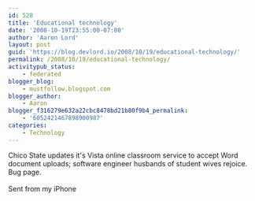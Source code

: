 ```yaml
---
id: 528
title: 'Educational technology'
date: '2008-10-19T23:55:00-07:00'
author: 'Aaron Lord'
layout: post
guid: 'https://blog.devlord.io/2008/10/19/educational-technology/'
permalink: /2008/10/19/educational-technology/
activitypub_status:
    - federated
blogger_blog:
    - mustfollow.blogspot.com
blogger_author:
    - Aaron
blogger_f316279e632a22cbc8478bd21b80f9b4_permalink:
    - '6052421467898900987'
categories:
    - Technology
---
```


Chico State updates it&#039;s Vista online classroom service to accept Word document uploads; software engineer husbands of student wives rejoice.  <a>Bug page</a>.<br /><br />Sent from my iPhone<div class="blogger-post-footer"><img width='1' height='1' src='' alt='' /></div>